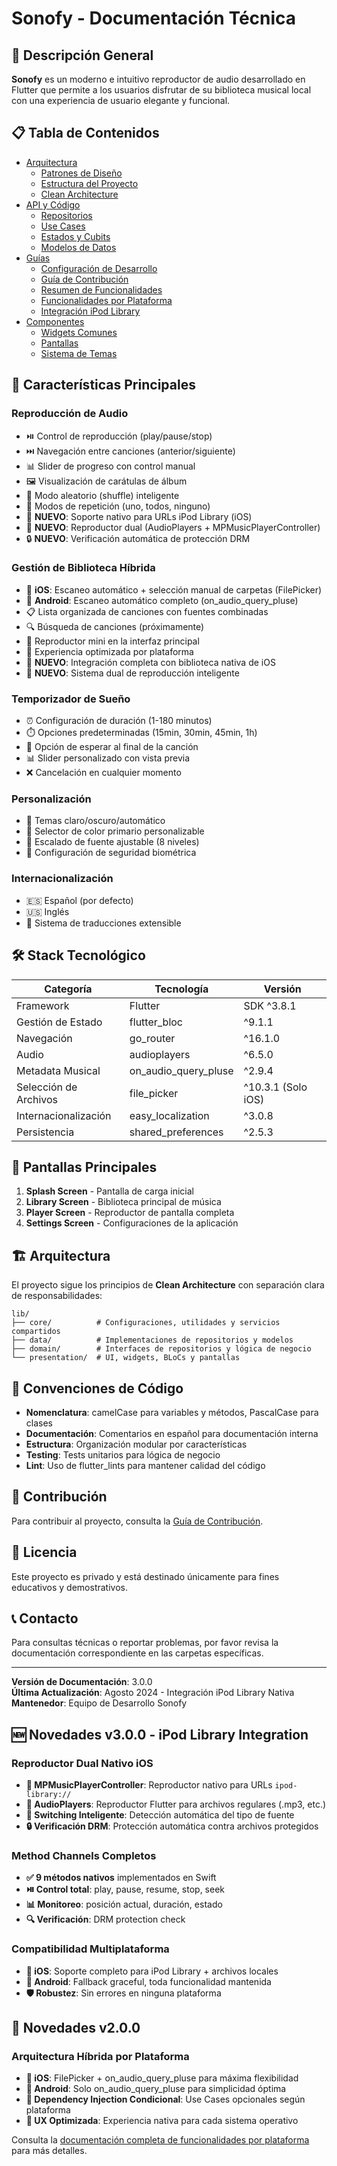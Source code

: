 # Sonofy - Documentación Técnica

## 🎵 Descripción General

**Sonofy** es un moderno e intuitivo reproductor de audio desarrollado en Flutter que permite a los usuarios disfrutar de su biblioteca musical local con una experiencia de usuario elegante y funcional.

## 📋 Tabla de Contenidos

- [Arquitectura](./architecture/)
  - [Patrones de Diseño](./architecture/design-patterns.md)
  - [Estructura del Proyecto](./architecture/project-structure.md)
  - [Clean Architecture](./architecture/clean-architecture.md)
- [API y Código](./api/)
  - [Repositorios](./api/repositories.md)
  - [Use Cases](./api/usecases.md)
  - [Estados y Cubits](./api/state-management.md)
  - [Modelos de Datos](./api/data-models.md)
- [Guías](./guides/)
  - [Configuración de Desarrollo](./guides/development-setup.md)
  - [Guía de Contribución](./guides/contributing.md)
  - [Resumen de Funcionalidades](./guides/features-overview.md)
  - [Funcionalidades por Plataforma](./guides/platform-specific-features.md)
  - [Integración iPod Library](./guides/ipod-library-integration.md)
- [Componentes](./components/)
  - [Widgets Comunes](./components/common-widgets.md)
  - [Pantallas](./components/screens.md)
  - [Sistema de Temas](./components/theming-system.md)

## 🚀 Características Principales

### Reproducción de Audio
- ⏯️ Control de reproducción (play/pause/stop)
- ⏭️ Navegación entre canciones (anterior/siguiente)
- 📊 Slider de progreso con control manual
- 🖼️ Visualización de carátulas de álbum
- 🔀 Modo aleatorio (shuffle) inteligente
- 🔁 Modos de repetición (uno, todos, ninguno)
- 🍎 **NUEVO**: Soporte nativo para URLs iPod Library (iOS)
- 🎵 **NUEVO**: Reproductor dual (AudioPlayers + MPMusicPlayerController)
- 🔒 **NUEVO**: Verificación automática de protección DRM

### Gestión de Biblioteca Híbrida
- 📁 **iOS**: Escaneo automático + selección manual de carpetas (FilePicker)
- 🤖 **Android**: Escaneo automático completo (on_audio_query_pluse)
- 📋 Lista organizada de canciones con fuentes combinadas
- 🔍 Búsqueda de canciones (próximamente)
- 📱 Reproductor mini en la interfaz principal
- 🎯 Experiencia optimizada por plataforma
- 🍎 **NUEVO**: Integración completa con biblioteca nativa de iOS
- 🔄 **NUEVO**: Sistema dual de reproducción inteligente

### Temporizador de Sueño
- ⏰ Configuración de duración (1-180 minutos)
- ⏱️ Opciones predeterminadas (15min, 30min, 45min, 1h)
- 🎵 Opción de esperar al final de la canción
- 📊 Slider personalizado con vista previa
- ❌ Cancelación en cualquier momento

### Personalización
- 🌙 Temas claro/oscuro/automático
- 🎨 Selector de color primario personalizable
- 📏 Escalado de fuente ajustable (8 niveles)
- 🔐 Configuración de seguridad biométrica

### Internacionalización
- 🇪🇸 Español (por defecto)
- 🇺🇸 Inglés
- 📝 Sistema de traducciones extensible

## 🛠️ Stack Tecnológico

| Categoría | Tecnología | Versión |
|-----------|------------|---------|
| Framework | Flutter | SDK ^3.8.1 |
| Gestión de Estado | flutter_bloc | ^9.1.1 |
| Navegación | go_router | ^16.1.0 |
| Audio | audioplayers | ^6.5.0 |
| Metadata Musical | on_audio_query_pluse | ^2.9.4 |
| Selección de Archivos | file_picker | ^10.3.1 (Solo iOS) |
| Internacionalización | easy_localization | ^3.0.8 |
| Persistencia | shared_preferences | ^2.5.3 |

## 📱 Pantallas Principales

1. **Splash Screen** - Pantalla de carga inicial
2. **Library Screen** - Biblioteca principal de música
3. **Player Screen** - Reproductor de pantalla completa
4. **Settings Screen** - Configuraciones de la aplicación

## 🏗️ Arquitectura

El proyecto sigue los principios de **Clean Architecture** con separación clara de responsabilidades:

```
lib/
├── core/          # Configuraciones, utilidades y servicios compartidos
├── data/          # Implementaciones de repositorios y modelos
├── domain/        # Interfaces de repositorios y lógica de negocio
└── presentation/  # UI, widgets, BLoCs y pantallas
```

## 📖 Convenciones de Código

- **Nomenclatura**: camelCase para variables y métodos, PascalCase para clases
- **Documentación**: Comentarios en español para documentación interna
- **Estructura**: Organización modular por características
- **Testing**: Tests unitarios para lógica de negocio
- **Lint**: Uso de flutter_lints para mantener calidad del código

## 🤝 Contribución

Para contribuir al proyecto, consulta la [Guía de Contribución](./guides/contributing.md).

## 📄 Licencia

Este proyecto es privado y está destinado únicamente para fines educativos y demostrativos.

## 📞 Contacto

Para consultas técnicas o reportar problemas, por favor revisa la documentación correspondiente en las carpetas específicas.

---

**Versión de Documentación**: 3.0.0  
**Última Actualización**: Agosto 2024 - Integración iPod Library Nativa  
**Mantenedor**: Equipo de Desarrollo Sonofy

## 🆕 Novedades v3.0.0 - iPod Library Integration

### Reproductor Dual Nativo iOS
- **🎵 MPMusicPlayerController**: Reproductor nativo para URLs `ipod-library://`
- **📱 AudioPlayers**: Reproductor Flutter para archivos regulares (.mp3, etc.)
- **🔄 Switching Inteligente**: Detección automática del tipo de fuente
- **🔒 Verificación DRM**: Protección automática contra archivos protegidos

### Method Channels Completos
- **✅ 9 métodos nativos** implementados en Swift
- **⏯️ Control total**: play, pause, resume, stop, seek
- **📊 Monitoreo**: posición actual, duración, estado
- **🔍 Verificación**: DRM protection check

### Compatibilidad Multiplataforma
- **🍎 iOS**: Soporte completo para iPod Library + archivos locales
- **🤖 Android**: Fallback graceful, toda funcionalidad mantenida
- **🛡️ Robustez**: Sin errores en ninguna plataforma

## 🔄 Novedades v2.0.0

### Arquitectura Híbrida por Plataforma
- **🍎 iOS**: FilePicker + on_audio_query_pluse para máxima flexibilidad
- **🤖 Android**: Solo on_audio_query_pluse para simplicidad óptima
- **🔧 Dependency Injection Condicional**: Use Cases opcionales según plataforma
- **🎯 UX Optimizada**: Experiencia nativa para cada sistema operativo

Consulta la [documentación completa de funcionalidades por plataforma](./guides/platform-specific-features.md) para más detalles.